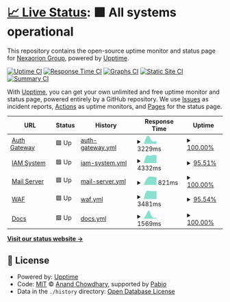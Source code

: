 # [📈 Live Status](https://status.nexaorion.tech): <!--live status--> **🟩 All systems operational**

This repository contains the open-source uptime monitor and status page for [Nexaorion Group](https://status.nexaorion.tech), powered by [Upptime](https://github.com/upptime/upptime).

[![Uptime CI](https://github.com/Nexaorion/status-page/workflows/Uptime%20CI/badge.svg)](https://github.com/Nexaorion/status-page/actions?query=workflow%3A%22Uptime+CI%22)
[![Response Time CI](https://github.com/Nexaorion/status-page/workflows/Response%20Time%20CI/badge.svg)](https://github.com/Nexaorion/status-page/actions?query=workflow%3A%22Response+Time+CI%22)
[![Graphs CI](https://github.com/Nexaorion/status-page/workflows/Graphs%20CI/badge.svg)](https://github.com/Nexaorion/status-page/actions?query=workflow%3A%22Graphs+CI%22)
[![Static Site CI](https://github.com/Nexaorion/status-page/workflows/Static%20Site%20CI/badge.svg)](https://github.com/Nexaorion/status-page/actions?query=workflow%3A%22Static+Site+CI%22)
[![Summary CI](https://github.com/Nexaorion/status-page/workflows/Summary%20CI/badge.svg)](https://github.com/Nexaorion/status-page/actions?query=workflow%3A%22Summary+CI%22)

With [Upptime](https://upptime.js.org), you can get your own unlimited and free uptime monitor and status page, powered entirely by a GitHub repository. We use [Issues](https://github.com/Nexaorion/status-page/issues) as incident reports, [Actions](https://github.com/Nexaorion/status-page/actions) as uptime monitors, and [Pages](https://status.nexaorion.tech) for the status page.

<!--start: status pages-->
<!-- This summary is generated by Upptime (https://github.com/upptime/upptime) -->
<!-- Do not edit this manually, your changes will be overwritten -->
<!-- prettier-ignore -->
| URL | Status | History | Response Time | Uptime |
| --- | ------ | ------- | ------------- | ------ |
| <img alt="" src="https://icons.duckduckgo.com/ip3/auth.nexaorion.cn.ico" height="13"> [Auth Gateway](https://auth.nexaorion.cn/demo-app) | 🟩 Up | [auth-gateway.yml](https://github.com/Nexaorion/status-page/commits/HEAD/history/auth-gateway.yml) | <details><summary><img alt="Response time graph" src="./graphs/auth-gateway/response-time-week.png" height="20"> 3229ms</summary><br><a href="https://status.nexaorion.tech/history/auth-gateway"><img alt="Response time 3229" src="https://img.shields.io/endpoint?url=https%3A%2F%2Fraw.githubusercontent.com%2FNexaorion%2Fstatus-page%2FHEAD%2Fapi%2Fauth-gateway%2Fresponse-time.json"></a><br><a href="https://status.nexaorion.tech/history/auth-gateway"><img alt="24-hour response time 2307" src="https://img.shields.io/endpoint?url=https%3A%2F%2Fraw.githubusercontent.com%2FNexaorion%2Fstatus-page%2FHEAD%2Fapi%2Fauth-gateway%2Fresponse-time-day.json"></a><br><a href="https://status.nexaorion.tech/history/auth-gateway"><img alt="7-day response time 3229" src="https://img.shields.io/endpoint?url=https%3A%2F%2Fraw.githubusercontent.com%2FNexaorion%2Fstatus-page%2FHEAD%2Fapi%2Fauth-gateway%2Fresponse-time-week.json"></a><br><a href="https://status.nexaorion.tech/history/auth-gateway"><img alt="30-day response time 3229" src="https://img.shields.io/endpoint?url=https%3A%2F%2Fraw.githubusercontent.com%2FNexaorion%2Fstatus-page%2FHEAD%2Fapi%2Fauth-gateway%2Fresponse-time-month.json"></a><br><a href="https://status.nexaorion.tech/history/auth-gateway"><img alt="1-year response time 3229" src="https://img.shields.io/endpoint?url=https%3A%2F%2Fraw.githubusercontent.com%2FNexaorion%2Fstatus-page%2FHEAD%2Fapi%2Fauth-gateway%2Fresponse-time-year.json"></a></details> | <details><summary><a href="https://status.nexaorion.tech/history/auth-gateway">100.00%</a></summary><a href="https://status.nexaorion.tech/history/auth-gateway"><img alt="All-time uptime 100.00%" src="https://img.shields.io/endpoint?url=https%3A%2F%2Fraw.githubusercontent.com%2FNexaorion%2Fstatus-page%2FHEAD%2Fapi%2Fauth-gateway%2Fuptime.json"></a><br><a href="https://status.nexaorion.tech/history/auth-gateway"><img alt="24-hour uptime 100.00%" src="https://img.shields.io/endpoint?url=https%3A%2F%2Fraw.githubusercontent.com%2FNexaorion%2Fstatus-page%2FHEAD%2Fapi%2Fauth-gateway%2Fuptime-day.json"></a><br><a href="https://status.nexaorion.tech/history/auth-gateway"><img alt="7-day uptime 100.00%" src="https://img.shields.io/endpoint?url=https%3A%2F%2Fraw.githubusercontent.com%2FNexaorion%2Fstatus-page%2FHEAD%2Fapi%2Fauth-gateway%2Fuptime-week.json"></a><br><a href="https://status.nexaorion.tech/history/auth-gateway"><img alt="30-day uptime 100.00%" src="https://img.shields.io/endpoint?url=https%3A%2F%2Fraw.githubusercontent.com%2FNexaorion%2Fstatus-page%2FHEAD%2Fapi%2Fauth-gateway%2Fuptime-month.json"></a><br><a href="https://status.nexaorion.tech/history/auth-gateway"><img alt="1-year uptime 100.00%" src="https://img.shields.io/endpoint?url=https%3A%2F%2Fraw.githubusercontent.com%2FNexaorion%2Fstatus-page%2FHEAD%2Fapi%2Fauth-gateway%2Fuptime-year.json"></a></details>
| <img alt="" src="https://icons.duckduckgo.com/ip3/sso.nexaorion.tech.ico" height="13"> [IAM System](https://sso.nexaorion.tech) | 🟩 Up | [iam-system.yml](https://github.com/Nexaorion/status-page/commits/HEAD/history/iam-system.yml) | <details><summary><img alt="Response time graph" src="./graphs/iam-system/response-time-week.png" height="20"> 4332ms</summary><br><a href="https://status.nexaorion.tech/history/iam-system"><img alt="Response time 4332" src="https://img.shields.io/endpoint?url=https%3A%2F%2Fraw.githubusercontent.com%2FNexaorion%2Fstatus-page%2FHEAD%2Fapi%2Fiam-system%2Fresponse-time.json"></a><br><a href="https://status.nexaorion.tech/history/iam-system"><img alt="24-hour response time 3456" src="https://img.shields.io/endpoint?url=https%3A%2F%2Fraw.githubusercontent.com%2FNexaorion%2Fstatus-page%2FHEAD%2Fapi%2Fiam-system%2Fresponse-time-day.json"></a><br><a href="https://status.nexaorion.tech/history/iam-system"><img alt="7-day response time 4332" src="https://img.shields.io/endpoint?url=https%3A%2F%2Fraw.githubusercontent.com%2FNexaorion%2Fstatus-page%2FHEAD%2Fapi%2Fiam-system%2Fresponse-time-week.json"></a><br><a href="https://status.nexaorion.tech/history/iam-system"><img alt="30-day response time 4332" src="https://img.shields.io/endpoint?url=https%3A%2F%2Fraw.githubusercontent.com%2FNexaorion%2Fstatus-page%2FHEAD%2Fapi%2Fiam-system%2Fresponse-time-month.json"></a><br><a href="https://status.nexaorion.tech/history/iam-system"><img alt="1-year response time 4332" src="https://img.shields.io/endpoint?url=https%3A%2F%2Fraw.githubusercontent.com%2FNexaorion%2Fstatus-page%2FHEAD%2Fapi%2Fiam-system%2Fresponse-time-year.json"></a></details> | <details><summary><a href="https://status.nexaorion.tech/history/iam-system">95.51%</a></summary><a href="https://status.nexaorion.tech/history/iam-system"><img alt="All-time uptime 95.51%" src="https://img.shields.io/endpoint?url=https%3A%2F%2Fraw.githubusercontent.com%2FNexaorion%2Fstatus-page%2FHEAD%2Fapi%2Fiam-system%2Fuptime.json"></a><br><a href="https://status.nexaorion.tech/history/iam-system"><img alt="24-hour uptime 99.35%" src="https://img.shields.io/endpoint?url=https%3A%2F%2Fraw.githubusercontent.com%2FNexaorion%2Fstatus-page%2FHEAD%2Fapi%2Fiam-system%2Fuptime-day.json"></a><br><a href="https://status.nexaorion.tech/history/iam-system"><img alt="7-day uptime 95.51%" src="https://img.shields.io/endpoint?url=https%3A%2F%2Fraw.githubusercontent.com%2FNexaorion%2Fstatus-page%2FHEAD%2Fapi%2Fiam-system%2Fuptime-week.json"></a><br><a href="https://status.nexaorion.tech/history/iam-system"><img alt="30-day uptime 95.51%" src="https://img.shields.io/endpoint?url=https%3A%2F%2Fraw.githubusercontent.com%2FNexaorion%2Fstatus-page%2FHEAD%2Fapi%2Fiam-system%2Fuptime-month.json"></a><br><a href="https://status.nexaorion.tech/history/iam-system"><img alt="1-year uptime 95.51%" src="https://img.shields.io/endpoint?url=https%3A%2F%2Fraw.githubusercontent.com%2FNexaorion%2Fstatus-page%2FHEAD%2Fapi%2Fiam-system%2Fuptime-year.json"></a></details>
| <img alt="" src="https://icons.duckduckgo.com/ip3/mail.nexaorion.tech.ico" height="13"> [Mail Server](https://mail.nexaorion.tech) | 🟩 Up | [mail-server.yml](https://github.com/Nexaorion/status-page/commits/HEAD/history/mail-server.yml) | <details><summary><img alt="Response time graph" src="./graphs/mail-server/response-time-week.png" height="20"> 821ms</summary><br><a href="https://status.nexaorion.tech/history/mail-server"><img alt="Response time 821" src="https://img.shields.io/endpoint?url=https%3A%2F%2Fraw.githubusercontent.com%2FNexaorion%2Fstatus-page%2FHEAD%2Fapi%2Fmail-server%2Fresponse-time.json"></a><br><a href="https://status.nexaorion.tech/history/mail-server"><img alt="24-hour response time 853" src="https://img.shields.io/endpoint?url=https%3A%2F%2Fraw.githubusercontent.com%2FNexaorion%2Fstatus-page%2FHEAD%2Fapi%2Fmail-server%2Fresponse-time-day.json"></a><br><a href="https://status.nexaorion.tech/history/mail-server"><img alt="7-day response time 821" src="https://img.shields.io/endpoint?url=https%3A%2F%2Fraw.githubusercontent.com%2FNexaorion%2Fstatus-page%2FHEAD%2Fapi%2Fmail-server%2Fresponse-time-week.json"></a><br><a href="https://status.nexaorion.tech/history/mail-server"><img alt="30-day response time 821" src="https://img.shields.io/endpoint?url=https%3A%2F%2Fraw.githubusercontent.com%2FNexaorion%2Fstatus-page%2FHEAD%2Fapi%2Fmail-server%2Fresponse-time-month.json"></a><br><a href="https://status.nexaorion.tech/history/mail-server"><img alt="1-year response time 821" src="https://img.shields.io/endpoint?url=https%3A%2F%2Fraw.githubusercontent.com%2FNexaorion%2Fstatus-page%2FHEAD%2Fapi%2Fmail-server%2Fresponse-time-year.json"></a></details> | <details><summary><a href="https://status.nexaorion.tech/history/mail-server">100.00%</a></summary><a href="https://status.nexaorion.tech/history/mail-server"><img alt="All-time uptime 100.00%" src="https://img.shields.io/endpoint?url=https%3A%2F%2Fraw.githubusercontent.com%2FNexaorion%2Fstatus-page%2FHEAD%2Fapi%2Fmail-server%2Fuptime.json"></a><br><a href="https://status.nexaorion.tech/history/mail-server"><img alt="24-hour uptime 100.00%" src="https://img.shields.io/endpoint?url=https%3A%2F%2Fraw.githubusercontent.com%2FNexaorion%2Fstatus-page%2FHEAD%2Fapi%2Fmail-server%2Fuptime-day.json"></a><br><a href="https://status.nexaorion.tech/history/mail-server"><img alt="7-day uptime 100.00%" src="https://img.shields.io/endpoint?url=https%3A%2F%2Fraw.githubusercontent.com%2FNexaorion%2Fstatus-page%2FHEAD%2Fapi%2Fmail-server%2Fuptime-week.json"></a><br><a href="https://status.nexaorion.tech/history/mail-server"><img alt="30-day uptime 100.00%" src="https://img.shields.io/endpoint?url=https%3A%2F%2Fraw.githubusercontent.com%2FNexaorion%2Fstatus-page%2FHEAD%2Fapi%2Fmail-server%2Fuptime-month.json"></a><br><a href="https://status.nexaorion.tech/history/mail-server"><img alt="1-year uptime 100.00%" src="https://img.shields.io/endpoint?url=https%3A%2F%2Fraw.githubusercontent.com%2FNexaorion%2Fstatus-page%2FHEAD%2Fapi%2Fmail-server%2Fuptime-year.json"></a></details>
| <img alt="" src="https://icons.duckduckgo.com/ip3/iam-waf.nexaorion.tech.ico" height="13"> [WAF](https://iam-waf.nexaorion.tech) | 🟩 Up | [waf.yml](https://github.com/Nexaorion/status-page/commits/HEAD/history/waf.yml) | <details><summary><img alt="Response time graph" src="./graphs/waf/response-time-week.png" height="20"> 3481ms</summary><br><a href="https://status.nexaorion.tech/history/waf"><img alt="Response time 3481" src="https://img.shields.io/endpoint?url=https%3A%2F%2Fraw.githubusercontent.com%2FNexaorion%2Fstatus-page%2FHEAD%2Fapi%2Fwaf%2Fresponse-time.json"></a><br><a href="https://status.nexaorion.tech/history/waf"><img alt="24-hour response time 5711" src="https://img.shields.io/endpoint?url=https%3A%2F%2Fraw.githubusercontent.com%2FNexaorion%2Fstatus-page%2FHEAD%2Fapi%2Fwaf%2Fresponse-time-day.json"></a><br><a href="https://status.nexaorion.tech/history/waf"><img alt="7-day response time 3481" src="https://img.shields.io/endpoint?url=https%3A%2F%2Fraw.githubusercontent.com%2FNexaorion%2Fstatus-page%2FHEAD%2Fapi%2Fwaf%2Fresponse-time-week.json"></a><br><a href="https://status.nexaorion.tech/history/waf"><img alt="30-day response time 3481" src="https://img.shields.io/endpoint?url=https%3A%2F%2Fraw.githubusercontent.com%2FNexaorion%2Fstatus-page%2FHEAD%2Fapi%2Fwaf%2Fresponse-time-month.json"></a><br><a href="https://status.nexaorion.tech/history/waf"><img alt="1-year response time 3481" src="https://img.shields.io/endpoint?url=https%3A%2F%2Fraw.githubusercontent.com%2FNexaorion%2Fstatus-page%2FHEAD%2Fapi%2Fwaf%2Fresponse-time-year.json"></a></details> | <details><summary><a href="https://status.nexaorion.tech/history/waf">95.54%</a></summary><a href="https://status.nexaorion.tech/history/waf"><img alt="All-time uptime 95.54%" src="https://img.shields.io/endpoint?url=https%3A%2F%2Fraw.githubusercontent.com%2FNexaorion%2Fstatus-page%2FHEAD%2Fapi%2Fwaf%2Fuptime.json"></a><br><a href="https://status.nexaorion.tech/history/waf"><img alt="24-hour uptime 99.36%" src="https://img.shields.io/endpoint?url=https%3A%2F%2Fraw.githubusercontent.com%2FNexaorion%2Fstatus-page%2FHEAD%2Fapi%2Fwaf%2Fuptime-day.json"></a><br><a href="https://status.nexaorion.tech/history/waf"><img alt="7-day uptime 95.54%" src="https://img.shields.io/endpoint?url=https%3A%2F%2Fraw.githubusercontent.com%2FNexaorion%2Fstatus-page%2FHEAD%2Fapi%2Fwaf%2Fuptime-week.json"></a><br><a href="https://status.nexaorion.tech/history/waf"><img alt="30-day uptime 95.54%" src="https://img.shields.io/endpoint?url=https%3A%2F%2Fraw.githubusercontent.com%2FNexaorion%2Fstatus-page%2FHEAD%2Fapi%2Fwaf%2Fuptime-month.json"></a><br><a href="https://status.nexaorion.tech/history/waf"><img alt="1-year uptime 95.54%" src="https://img.shields.io/endpoint?url=https%3A%2F%2Fraw.githubusercontent.com%2FNexaorion%2Fstatus-page%2FHEAD%2Fapi%2Fwaf%2Fuptime-year.json"></a></details>
| <img alt="" src="https://icons.duckduckgo.com/ip3/docs.lanko.space.ico" height="13"> [Docs](https://docs.lanko.space) | 🟩 Up | [docs.yml](https://github.com/Nexaorion/status-page/commits/HEAD/history/docs.yml) | <details><summary><img alt="Response time graph" src="./graphs/docs/response-time-week.png" height="20"> 1569ms</summary><br><a href="https://status.nexaorion.tech/history/docs"><img alt="Response time 1569" src="https://img.shields.io/endpoint?url=https%3A%2F%2Fraw.githubusercontent.com%2FNexaorion%2Fstatus-page%2FHEAD%2Fapi%2Fdocs%2Fresponse-time.json"></a><br><a href="https://status.nexaorion.tech/history/docs"><img alt="24-hour response time 604" src="https://img.shields.io/endpoint?url=https%3A%2F%2Fraw.githubusercontent.com%2FNexaorion%2Fstatus-page%2FHEAD%2Fapi%2Fdocs%2Fresponse-time-day.json"></a><br><a href="https://status.nexaorion.tech/history/docs"><img alt="7-day response time 1569" src="https://img.shields.io/endpoint?url=https%3A%2F%2Fraw.githubusercontent.com%2FNexaorion%2Fstatus-page%2FHEAD%2Fapi%2Fdocs%2Fresponse-time-week.json"></a><br><a href="https://status.nexaorion.tech/history/docs"><img alt="30-day response time 1569" src="https://img.shields.io/endpoint?url=https%3A%2F%2Fraw.githubusercontent.com%2FNexaorion%2Fstatus-page%2FHEAD%2Fapi%2Fdocs%2Fresponse-time-month.json"></a><br><a href="https://status.nexaorion.tech/history/docs"><img alt="1-year response time 1569" src="https://img.shields.io/endpoint?url=https%3A%2F%2Fraw.githubusercontent.com%2FNexaorion%2Fstatus-page%2FHEAD%2Fapi%2Fdocs%2Fresponse-time-year.json"></a></details> | <details><summary><a href="https://status.nexaorion.tech/history/docs">100.00%</a></summary><a href="https://status.nexaorion.tech/history/docs"><img alt="All-time uptime 100.00%" src="https://img.shields.io/endpoint?url=https%3A%2F%2Fraw.githubusercontent.com%2FNexaorion%2Fstatus-page%2FHEAD%2Fapi%2Fdocs%2Fuptime.json"></a><br><a href="https://status.nexaorion.tech/history/docs"><img alt="24-hour uptime 100.00%" src="https://img.shields.io/endpoint?url=https%3A%2F%2Fraw.githubusercontent.com%2FNexaorion%2Fstatus-page%2FHEAD%2Fapi%2Fdocs%2Fuptime-day.json"></a><br><a href="https://status.nexaorion.tech/history/docs"><img alt="7-day uptime 100.00%" src="https://img.shields.io/endpoint?url=https%3A%2F%2Fraw.githubusercontent.com%2FNexaorion%2Fstatus-page%2FHEAD%2Fapi%2Fdocs%2Fuptime-week.json"></a><br><a href="https://status.nexaorion.tech/history/docs"><img alt="30-day uptime 100.00%" src="https://img.shields.io/endpoint?url=https%3A%2F%2Fraw.githubusercontent.com%2FNexaorion%2Fstatus-page%2FHEAD%2Fapi%2Fdocs%2Fuptime-month.json"></a><br><a href="https://status.nexaorion.tech/history/docs"><img alt="1-year uptime 100.00%" src="https://img.shields.io/endpoint?url=https%3A%2F%2Fraw.githubusercontent.com%2FNexaorion%2Fstatus-page%2FHEAD%2Fapi%2Fdocs%2Fuptime-year.json"></a></details>

<!--end: status pages-->

[**Visit our status website →**](https://status.nexaorion.tech)

## 📄 License

- Powered by: [Upptime](https://github.com/upptime/upptime)
- Code: [MIT](./LICENSE) © [Anand Chowdhary](https://anandchowdhary.com), supported by [Pabio](https://pabio.com)
- Data in the `./history` directory: [Open Database License](https://opendatacommons.org/licenses/odbl/1-0/)
